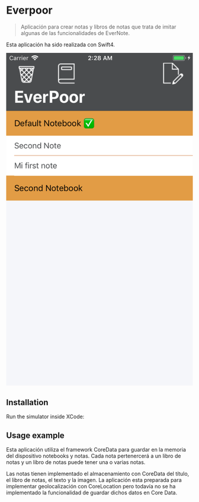 # Everpoor
> Aplicación para crear notas y libros de notas que trata de imitar algunas de las funcionalidades de EverNote.


Esta aplicación ha sido realizada con Swift4.

![](rootScreen.png)

## Installation

Run the simulator inside XCode:

## Usage example

Esta aplicación utiliza el framework CoreData para guardar en la memoria del dispositivo notebooks y notas. Cada nota pertenercerá a un libro de notas y un libro de notas puede tener una o varias notas.

Las notas tienen implementado el almacenamiento con CoreData del título, el libro de notas, el texto y la imagen. La aplicación esta preparada para implementar geolocalización con CoreLocation pero todavía no se ha implementado la funcionalidad de guardar dichos datos en Core Data.
